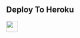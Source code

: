 

## Deploy To Heroku

<a href="https://heroku.com/deploy?template=https://github.com/navedmohammad/Txt-to-videos">
     <img height="30px" src="https://img.shields.io/badge/Deploy%20To%20Heroku-blueviolet?style=for-the-badge&logo=heroku">
  </a>
